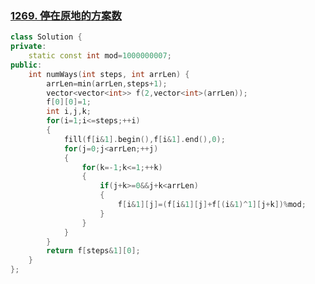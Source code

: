 ### [1269. 停在原地的方案数](https://leetcode-cn.com/problems/number-of-ways-to-stay-in-the-same-place-after-some-steps/)

```c++
class Solution {
private:
    static const int mod=1000000007;
public:
    int numWays(int steps, int arrLen) {
        arrLen=min(arrLen,steps+1);
        vector<vector<int>> f(2,vector<int>(arrLen));
        f[0][0]=1;
        int i,j,k;
        for(i=1;i<=steps;++i)
        {
            fill(f[i&1].begin(),f[i&1].end(),0);
            for(j=0;j<arrLen;++j)
            {
                for(k=-1;k<=1;++k)
                {
                    if(j+k>=0&&j+k<arrLen)
                    {
                        f[i&1][j]=(f[i&1][j]+f[(i&1)^1][j+k])%mod;
                    }
                }
            }
        }
        return f[steps&1][0];
    }
};
```

